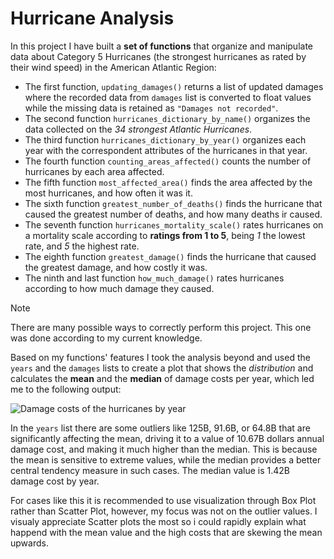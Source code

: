 # Hurricane Analysis

In this project I have built a **set of functions** that organize and manipulate data about Category 5 Hurricanes (the strongest hurricanes as rated by their wind speed) in the American Atlantic Region:

- The first function, `updating_damages()` returns a list of updated damages where the recorded data from `damages` list is converted to float values while the missing data is retained as `"Damages not recorded"`.
- The second function `hurricanes_dictionary_by_name()` organizes the data collected on the _34 strongest Atlantic Hurricanes_.
- The third function `hurricanes_dictionary_by_year()` organizes each year with the correspondent attributes of the hurricanes in that year.
- The fourth function `counting_areas_affected()` counts the number of hurricanes by each area affected.
- The fifth function `most_affected_area()` finds the area affected by the most hurricanes, and how often it was it.
- The sixth function `greatest_number_of_deaths()` finds the hurricane that caused the greatest number of deaths, and how many deaths ir caused.
- The seventh function `hurricanes_mortality_scale()` rates hurricanes on a mortality scale according to **ratings from 1 to 5**, being _1_ the lowest rate, and _5_ the highest rate.
- The eighth function `greatest_damage()` finds the hurricane that caused the greatest damage, and how costly it was.
- The ninth and last function `how_much_damage()` rates hurricanes according to how much damage they caused.

> [!NOTE]
> There are many possible ways to correctly perform this project. This one was done according to my current knowledge.

Based on my functions' features I took the analysis beyond and used the `years` and the `damages` lists to create a plot that shows the _distribution_ and calculates the **mean** and the **median** of damage costs per year, which led me to the following output:

![Damage costs of the hurricanes by year](Hurricanes_project/damagecosts.png)

In the `years` list there are some outliers like 125B, 91.6B, or 64.8B that are significantly affecting the mean, driving it to a value of 10.67B dollars annual damage cost, and making it much higher than the median. This is because the mean is sensitive to extreme values, while the median provides a better central tendency measure in such cases. The median value is 1.42B damage cost by year.

For cases like this it is recommended to use visualization through Box Plot rather than Scatter Plot, however, my focus was not on the outlier values. I visualy appreciate Scatter plots the most so i could rapidly explain what happend with the mean value and the high costs that are skewing the mean upwards.
